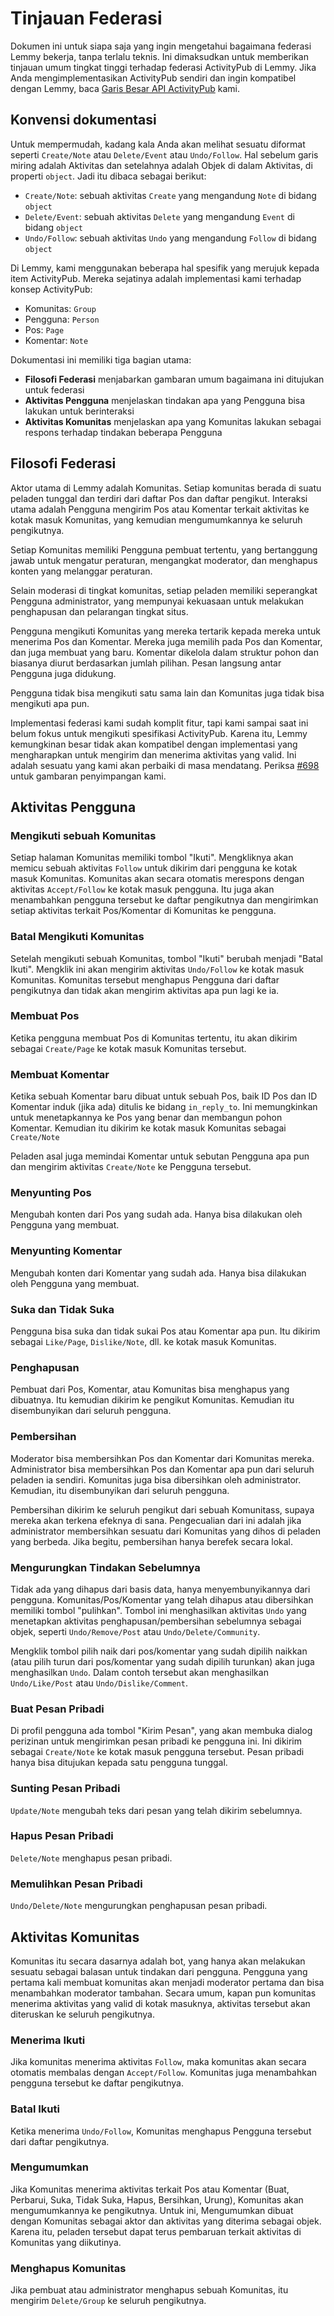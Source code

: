 # Tinjauan Federasi


Dokumen ini untuk siapa saja yang ingin mengetahui bagaimana federasi Lemmy bekerja, tanpa terlalu teknis. Ini dimaksudkan untuk memberikan tinjauan umum tingkat tinggi terhadap federasi ActivityPub di Lemmy. Jika Anda mengimplementasikan ActivityPub sendiri dan ingin kompatibel dengan Lemmy, baca [Garis Besar API ActivityPub](contributing_apub_api_outline.md) kami.

## Konvensi dokumentasi

Untuk mempermudah, kadang kala Anda akan melihat sesuatu diformat seperti `Create/Note` atau `Delete/Event` atau `Undo/Follow`. Hal sebelum garis miring adalah Aktivitas dan setelahnya adalah Objek di dalam Aktivitas, di properti `object`. Jadi itu dibaca sebagai berikut:

* `Create/Note`: sebuah aktivitas `Create` yang mengandung `Note` di bidang `object`
* `Delete/Event`: sebuah aktivitas `Delete` yang mengandung `Event` di bidang `object`
* `Undo/Follow`: sebuah aktivitas `Undo` yang mengandung `Follow` di bidang `object`

Di Lemmy, kami menggunakan beberapa hal spesifik yang merujuk kepada item ActivityPub. Mereka sejatinya adalah implementasi kami terhadap konsep ActivityPub: 

- Komunitas: `Group`
- Pengguna: `Person`
- Pos: `Page`
- Komentar: `Note`

Dokumentasi ini memiliki tiga bagian utama:

* __Filosofi Federasi__ menjabarkan gambaran umum bagaimana ini ditujukan untuk federasi
* __Aktivitas Pengguna__ menjelaskan tindakan apa yang Pengguna bisa lakukan untuk berinteraksi
* __Aktivitas Komunitas__ menjelaskan apa yang Komunitas lakukan sebagai respons terhadap tindakan beberapa Pengguna

## Filosofi Federasi

Aktor utama di Lemmy adalah Komunitas. Setiap komunitas berada di suatu peladen tunggal dan terdiri dari daftar Pos dan daftar pengikut. Interaksi utama adalah Pengguna mengirim Pos atau Komentar terkait aktivitas ke kotak masuk Komunitas, yang kemudian mengumumkannya ke seluruh pengikutnya.

Setiap Komunitas memiliki Pengguna pembuat tertentu, yang bertanggung jawab untuk mengatur peraturan, mengangkat moderator, dan menghapus konten yang melanggar peraturan. 

Selain moderasi di tingkat komunitas, setiap peladen memiliki seperangkat Pengguna administrator, yang mempunyai kekuasaan untuk melakukan penghapusan dan pelarangan tingkat situs.

Pengguna mengikuti Komunitas yang mereka tertarik kepada mereka untuk menerima Pos dan Komentar. Mereka juga memilih pada Pos dan Komentar, dan juga membuat yang baru. Komentar dikelola dalam struktur pohon dan biasanya diurut berdasarkan jumlah pilihan. Pesan langsung antar Pengguna juga didukung.

Pengguna tidak bisa mengikuti satu sama lain dan Komunitas juga tidak bisa mengikuti apa pun.

Implementasi federasi kami sudah komplit fitur, tapi kami sampai saat ini belum fokus untuk mengikuti spesifikasi ActivityPub. Karena itu, Lemmy kemungkinan besar tidak akan kompatibel dengan implementasi yang mengharapkan untuk mengirim dan menerima aktivitas yang valid. Ini adalah sesuatu yang kami akan perbaiki di masa mendatang. Periksa [#698](https://github.com/LemmyNet/lemmy/issues/698) untuk gambaran penyimpangan kami.

## Aktivitas Pengguna

### Mengikuti sebuah Komunitas

Setiap halaman Komunitas memiliki tombol "Ikuti". Mengkliknya akan memicu sebuah aktivitas `Follow` untuk dikirim dari pengguna ke kotak masuk Komunitas. Komunitas akan secara otomatis merespons dengan aktivitas `Accept/Follow` ke kotak masuk pengguna. Itu juga akan menambahkan pengguna tersebut ke daftar pengikutnya dan mengirimkan setiap aktivitas terkait Pos/Komentar di Komunitas ke pengguna. 

### Batal Mengikuti Komunitas

Setelah mengikuti sebuah Komunitas, tombol "Ikuti" berubah menjadi "Batal Ikuti". Mengklik ini akan mengirim aktivitas `Undo/Follow` ke kotak masuk Komunitas. Komunitas tersebut menghapus Pengguna dari daftar pengikutnya dan tidak akan mengirim aktivitas apa pun lagi ke ia.

### Membuat Pos

Ketika pengguna membuat Pos di Komunitas tertentu, itu akan dikirim sebagai `Create/Page` ke kotak masuk Komunitas tersebut.

### Membuat Komentar

Ketika sebuah Komentar baru dibuat untuk sebuah Pos, baik ID Pos dan ID Komentar induk (jika ada) ditulis ke bidang `in_reply_to`. Ini memungkinkan untuk menetapkannya ke Pos yang benar dan membangun pohon Komentar. Kemudian itu dikirim ke kotak masuk Komunitas sebagai `Create/Note` 

Peladen asal juga memindai Komentar untuk sebutan Pengguna apa pun dan mengirim aktivitas `Create/Note` ke Pengguna tersebut.

### Menyunting Pos

Mengubah konten dari Pos yang sudah ada. Hanya bisa dilakukan oleh Pengguna yang membuat.

### Menyunting Komentar

Mengubah konten dari Komentar yang sudah ada. Hanya bisa dilakukan oleh Pengguna yang membuat.

### Suka dan Tidak Suka

Pengguna bisa suka dan tidak sukai Pos atau Komentar apa pun. Itu dikirim sebagai `Like/Page`, `Dislike/Note`, dll. ke kotak masuk Komunitas.

### Penghapusan

Pembuat dari Pos, Komentar, atau Komunitas bisa menghapus yang dibuatnya. Itu kemudian dikirim ke pengikut Komunitas. Kemudian itu disembunyikan dari seluruh pengguna.

### Pembersihan

Moderator bisa membersihkan Pos dan Komentar dari Komunitas mereka. Administrator bisa membersihkan Pos dan Komentar apa pun dari seluruh peladen ia sendiri. Komunitas juga bisa dibersihkan oleh administrator. Kemudian, itu disembunyikan dari seluruh pengguna.

Pembersihan dikirim ke seluruh pengikut dari sebuah Komunitass, supaya mereka akan terkena efeknya di sana. Pengecualian dari ini adalah jika administrator membersihkan sesuatu dari Komunitas yang dihos di peladen yang berbeda. Jika begitu, pembersihan hanya berefek secara lokal.

### Mengurungkan Tindakan Sebelumnya

Tidak ada yang dihapus dari basis data, hanya menyembunyikannya dari pengguna. Komunitas/Pos/Komentar yang telah dihapus atau dibersihkan memiliki tombol "pulihkan". Tombol ini menghasilkan aktivitas `Undo` yang menetapkan aktivitas penghapusan/pembersihan sebelumnya sebagai objek, seperti `Undo/Remove/Post` atau `Undo/Delete/Community`.

Mengklik tombol pilih naik dari pos/komentar yang sudah dipilih naikkan (atau pilih turun dari pos/komentar yang sudah dipilih turunkan) akan juga menghasilkan `Undo`. Dalam contoh tersebut akan menghasilkan `Undo/Like/Post` atau `Undo/Dislike/Comment`.

### Buat Pesan Pribadi

Di profil pengguna ada tombol "Kirim Pesan", yang akan membuka dialog perizinan untuk mengirimkan pesan pribadi ke pengguna ini. Ini dikirim sebagai `Create/Note` ke kotak masuk pengguna tersebut. Pesan pribadi hanya bisa ditujukan kepada satu pengguna tunggal.

### Sunting Pesan Pribadi

`Update/Note` mengubah teks dari pesan yang telah dikirim sebelumnya.

### Hapus Pesan Pribadi

`Delete/Note` menghapus pesan pribadi.

### Memulihkan Pesan Pribadi

`Undo/Delete/Note` mengurungkan penghapusan pesan pribadi.

## Aktivitas Komunitas

Komunitas itu secara dasarnya adalah bot, yang hanya akan melakukan sesuatu sebagai balasan untuk tindakan dari pengguna. Pengguna yang pertama kali membuat komunitas akan menjadi moderator pertama dan bisa menambahkan moderator tambahan. Secara umum, kapan pun komunitas menerima aktivitas yang valid di kotak masuknya, aktivitas tersebut akan diteruskan ke seluruh pengikutnya.

### Menerima Ikuti

Jika komunitas menerima aktivitas `Follow`, maka komunitas akan secara otomatis membalas dengan `Accept/Follow`. Komunitas juga menambahkan pengguna tersebut ke daftar pengikutnya. 

### Batal Ikuti

Ketika menerima `Undo/Follow`, Komunitas menghapus Pengguna tersebut dari daftar pengikutnya.
 
### Mengumumkan

Jika Komunitas menerima aktivitas terkait Pos atau Komentar (Buat, Perbarui, Suka, Tidak Suka, Hapus, Bersihkan, Urung), Komunitas akan mengumumkannya ke pengikutnya. Untuk ini, Mengumumkan dibuat dengan Komunitas sebagai aktor dan aktivitas yang diterima sebagai objek. Karena itu, peladen tersebut dapat terus pembaruan terkait aktivitas di Komunitas yang diikutinya.

### Menghapus Komunitas

Jika pembuat atau administrator menghapus sebuah Komunitas, itu mengirim `Delete/Group` ke seluruh pengikutnya.
